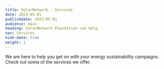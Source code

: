 ```yaml
---
title: SolarNetwork - Services
date: 2023-05-01
publishdate: 2023-05-01
audience: main
heading: SolarNetwork Foundation can help
nav: Services
hide-date: true
weight: 1
---
```

We are here to help you get on with *your* energy sustainability campaigns. Check out some of the
services we offer.
